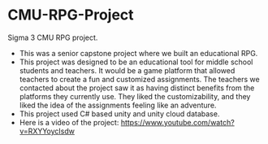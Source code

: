 # CMU-RPG-Project
Sigma 3 CMU RPG project.
-	This was a senior capstone project where we built an educational RPG.
-	This project was designed to be an educational tool for middle school students and teachers. It would be a game platform that allowed teachers to create a fun and customized assignments. The teachers we contacted about the project saw it as having distinct benefits from the platforms they currently use. They liked the customizability, and they liked the idea of the assignments feeling like an adventure.
-	This project used C# based unity and unity cloud database.
- Here is a video of the project: https://www.youtube.com/watch?v=RXYYoycIsdw

